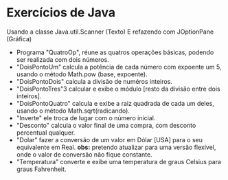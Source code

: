 # Exercícios de Java
Usando a classe Java.util.Scanner (Texto)
E refazendo com JOptionPane (Gráfica)

* Programa "QuatroOp", réune as quatros operações básicas, podendo ser realizada com dois números.
* "DoisPontoUm" calcula a potência de cada número com expoente um 5, usando o método Math.pow (base, expoente).
* "DoisPontoDois" calcula a divisão de numéros inteiros.
* "DoisPontoTres"3 calcular e exibe o módulo [resto da divisão entre dois inteiros].
* "DoisPontoQuatro" calcula e exibe a raiz quadrada de cada um deles, usando o método Math.sqrt(radicando).
* "Inverte" ele troca de lugar com o número inicial.
* "Desconto" calcula o valor final de uma compra, com desconto percentual qualquer.
* "Dolar" fazer a conversão de um valor em Dólar [USA] para o seu equivalente em Real. **obs:** pretendo atualizar para uma versão flexível, onde o valor de conversão não fique constante. 
* "Temperatura" converte e exibe uma temperatura de graus Celsius para graus Fahrenheit. 
